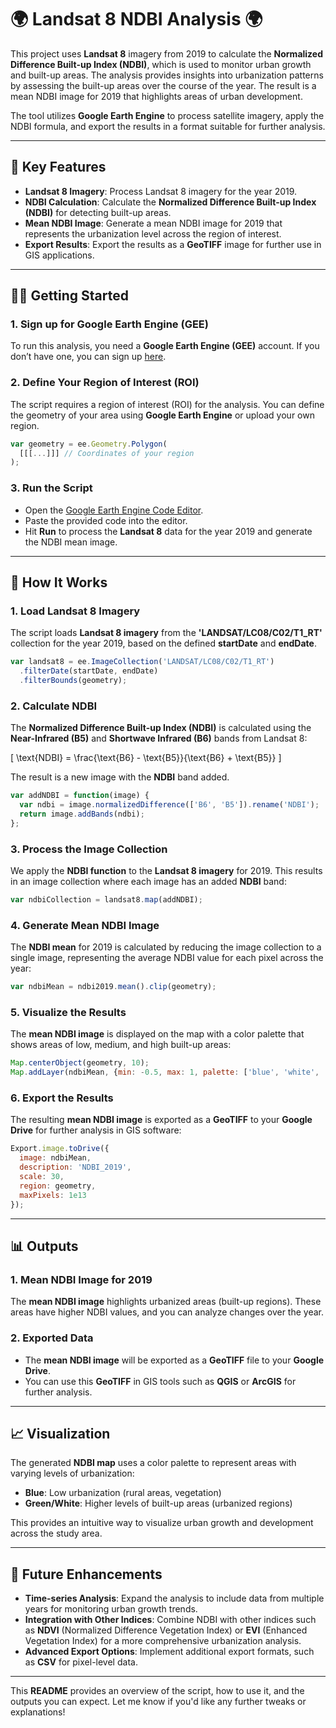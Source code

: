 # 🌍 **Landsat 8 NDBI Analysis** 🌍

This project uses **Landsat 8** imagery from 2019 to calculate the **Normalized Difference Built-up Index (NDBI)**, which is used to monitor urban growth and built-up areas. The analysis provides insights into urbanization patterns by assessing the built-up areas over the course of the year. The result is a mean NDBI image for 2019 that highlights areas of urban development.

The tool utilizes **Google Earth Engine** to process satellite imagery, apply the NDBI formula, and export the results in a format suitable for further analysis.

---

## 🚀 **Key Features**

- **Landsat 8 Imagery**: Process Landsat 8 imagery for the year 2019.
- **NDBI Calculation**: Calculate the **Normalized Difference Built-up Index (NDBI)** for detecting built-up areas.
- **Mean NDBI Image**: Generate a mean NDBI image for 2019 that represents the urbanization level across the region of interest.
- **Export Results**: Export the results as a **GeoTIFF** image for further use in GIS applications.

---

## 🧑‍🔬 **Getting Started**

### 1. **Sign up for Google Earth Engine (GEE)**

To run this analysis, you need a **Google Earth Engine (GEE)** account. If you don’t have one, you can sign up [here](https://signup.earthengine.google.com/).

### 2. **Define Your Region of Interest (ROI)**

The script requires a region of interest (ROI) for the analysis. You can define the geometry of your area using **Google Earth Engine** or upload your own region.

```javascript
var geometry = ee.Geometry.Polygon(
  [[[...]]] // Coordinates of your region
);
```

### 3. **Run the Script**

- Open the [Google Earth Engine Code Editor](https://code.earthengine.google.com/).
- Paste the provided code into the editor.
- Hit **Run** to process the **Landsat 8** data for the year 2019 and generate the NDBI mean image.

---

## 🔧 **How It Works**

### 1. **Load Landsat 8 Imagery**

The script loads **Landsat 8 imagery** from the **'LANDSAT/LC08/C02/T1_RT'** collection for the year 2019, based on the defined **startDate** and **endDate**.

```javascript
var landsat8 = ee.ImageCollection('LANDSAT/LC08/C02/T1_RT')
  .filterDate(startDate, endDate)
  .filterBounds(geometry);
```

### 2. **Calculate NDBI**

The **Normalized Difference Built-up Index (NDBI)** is calculated using the **Near-Infrared (B5)** and **Shortwave Infrared (B6)** bands from Landsat 8:

\[
\text{NDBI} = \frac{\text{B6} - \text{B5}}{\text{B6} + \text{B5}}
\]

The result is a new image with the **NDBI** band added.

```javascript
var addNDBI = function(image) {
  var ndbi = image.normalizedDifference(['B6', 'B5']).rename('NDBI');
  return image.addBands(ndbi);
};
```

### 3. **Process the Image Collection**

We apply the **NDBI function** to the **Landsat 8 imagery** for 2019. This results in an image collection where each image has an added **NDBI** band:

```javascript
var ndbiCollection = landsat8.map(addNDBI);
```

### 4. **Generate Mean NDBI Image**

The **NDBI mean** for 2019 is calculated by reducing the image collection to a single image, representing the average NDBI value for each pixel across the year:

```javascript
var ndbiMean = ndbi2019.mean().clip(geometry);
```

### 5. **Visualize the Results**

The **mean NDBI image** is displayed on the map with a color palette that shows areas of low, medium, and high built-up areas:

```javascript
Map.centerObject(geometry, 10);
Map.addLayer(ndbiMean, {min: -0.5, max: 1, palette: ['blue', 'white', 'green']}, 'NDBI 2019');
```

### 6. **Export the Results**

The resulting **mean NDBI image** is exported as a **GeoTIFF** to your **Google Drive** for further analysis in GIS software:

```javascript
Export.image.toDrive({
  image: ndbiMean,
  description: 'NDBI_2019',
  scale: 30,
  region: geometry,
  maxPixels: 1e13
});
```

---

## 📊 **Outputs**

### 1. **Mean NDBI Image for 2019**

The **mean NDBI image** highlights urbanized areas (built-up regions). These areas have higher NDBI values, and you can analyze changes over the year.

### 2. **Exported Data**

- The **mean NDBI image** will be exported as a **GeoTIFF** file to your **Google Drive**.
- You can use this **GeoTIFF** in GIS tools such as **QGIS** or **ArcGIS** for further analysis.

---

## 📈 **Visualization**

The generated **NDBI map** uses a color palette to represent areas with varying levels of urbanization:

- **Blue**: Low urbanization (rural areas, vegetation)
- **Green/White**: Higher levels of built-up areas (urbanized regions)

This provides an intuitive way to visualize urban growth and development across the study area.

---

## 📅 **Future Enhancements**

- **Time-series Analysis**: Expand the analysis to include data from multiple years for monitoring urban growth trends.
- **Integration with Other Indices**: Combine NDBI with other indices such as **NDVI** (Normalized Difference Vegetation Index) or **EVI** (Enhanced Vegetation Index) for a more comprehensive urbanization analysis.
- **Advanced Export Options**: Implement additional export formats, such as **CSV** for pixel-level data.


---

This **README** provides an overview of the script, how to use it, and the outputs you can expect. Let me know if you'd like any further tweaks or explanations!
